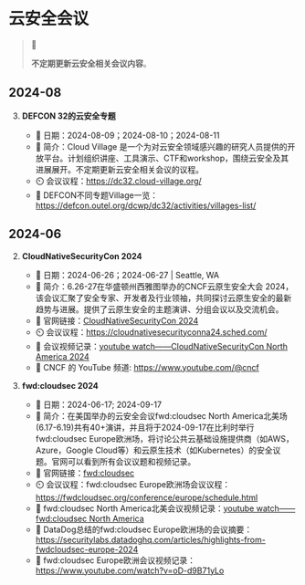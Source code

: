 # 云安全会议

> 🚥
>
> **不定期更新云安全相关会议内容**。

## 2024-08

3. **DEFCON 32的云安全专题**

    - 📅 日期：2024-08-09；2024-08-10；2024-08-11
    - 💬 简介：Cloud Village 是一个为对云安全领域感兴趣的研究人员提供的开放平台。计划组织讲座、工具演示、CTF和workshop，围绕云安全及其进展展开。不定期更新云安全相关会议的议程。
    - ⏲️ 会议议程：<https://dc32.cloud-village.org/>
    - 🔗 DEFCON不同专题Village一览：<https://defcon.outel.org/dcwp/dc32/activities/villages-list/>

## 2024-06

2. **CloudNativeSecurityCon 2024**

    - 📅 日期：2024-06-26；2024-06-27 | Seattle, WA
    - 💬 简介：6.26-27在华盛顿州西雅图举办的CNCF云原生安全大会 2024，该会议汇聚了安全专家、开发者及行业领袖，共同探讨云原生安全的最新趋势与进展。提供了云原生安全的主题演讲、分组会议以及交流机会。
    - 🔗 官网链接：[CloudNativeSecurityCon 2024](https://events.linuxfoundation.org/cloudnativesecuritycon-north-america/)
    - ⏲️ 会议议程：<https://cloudnativesecurityconna24.sched.com/>
    - 🔗 会议视频记录：[youtube watch——CloudNativeSecurityCon North America 2024](https://www.youtube.com/watch?v=DgYJHKblLbE&list=PLj6h78yzYM2MSAFvjG22ZynvaUs1nnaQJ&pp=iAQB)
    - 🔗 CNCF 的 YouTube 频道: https://www.youtube.com/@cncf

1. **fwd:cloudsec 2024**

    - 📅 日期：2024-06-17; 2024-09-17
    - 💬 简介：在美国举办的云安全会议fwd:cloudsec North America北美场(6.17-6.19)共有40+演讲，并且将于2024-09-17在比利时举行fwd:cloudsec Europe欧洲场，将讨论公共云基础设施提供商（如AWS，Azure，Google Cloud等）和云原生技术（如Kubernetes）的安全议题。官网可以看到所有会议议题和视频记录。
    - 🔗 官网链接：[fwd:cloudsec](https://fwdcloudsec.org/)
    - ⏲️ 会议议程：fwd:cloudsec Europe欧洲场会议议程：<https://fwdcloudsec.org/conference/europe/schedule.html>
    - 🔗 fwd:cloudsec North America北美会议视频记录：[youtube watch——fwd:cloudsec North America](https://www.youtube.com/watch?v=WY9VqDC5fTY&list=PLCPCP1pNWD7PoUaDtU_T9XJSJ6d7cSfjl&index=4)
    - 💬 DataDog总结的fwd:cloudsec Europe欧洲场的会议摘要：<https://securitylabs.datadoghq.com/articles/highlights-from-fwdcloudsec-europe-2024>
    - 🔗 fwd:cloudsec Europe欧洲会议视频记录：<https://www.youtube.com/watch?v=oD-d9B71yLo>
